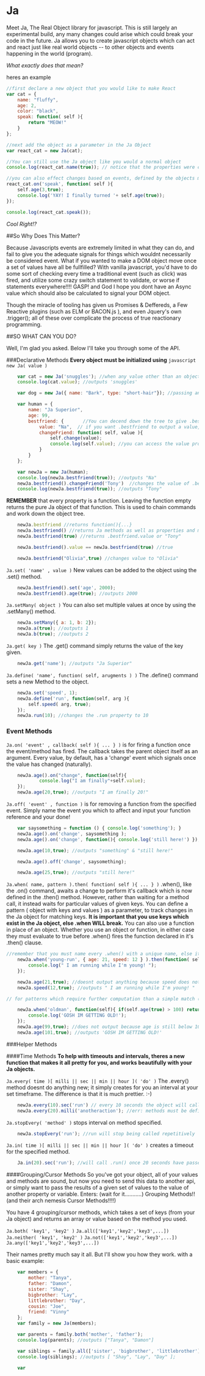 Ja
==
Meet Ja, The Real Object library for javascript. This is still largely an experimental build, any many changes could arise which could break your code in the future. Ja allows you to create javascript objects which can act and react just like real world objects -- to other objects and events happening in the world (program).

*What exactly does that mean?*

heres an example

```javascript
//first declare a new object that you would like to make React
var cat = {
	name: "fluffy",
	age: 2,
	color: "black",
	speak: function( self ){
		return "MEOW!"
	}
};

//next add the object as a parameter in the Ja Object
var react_cat = new Ja(cat);

//You can still use the Ja object like you would a normal object
console.log(react_cat.name(true)); // notice that the properties were converted to functions. passing true returns the value. 

//you can also effect changes based on events, defined by the objects methods
react_cat.on('speak', function( self ){
	self.age(3,true);
	console.log('YAY! I finally turned '+ self.age(true));
});

console.log(react_cat.speak());
```

*Cool Right!?*

##So Why Does This Matter?

Because Javascripts events are extremely limited in what they can do, and fail to give you the adequate signals for things which wouldnt necessarily be considered event. What if you wanted to make a DOM object move once a set of values have all be fullfilled? With vanilla javascript, you'd have to do some sort of checking every time a traditional event (such as click) was fired, and utilize some crazy switch statement to validate, or worse if statements everywhere!!!! GASP! and God I hope you dont have an Async value which should also be calculated to signal your DOM object. 

Though the miracle of tooling has given us Promises & Deffereds, a Few Reactive plugins (such as ELM or BACON.js ), and even Jquery's own .trigger(); all of these over complicate the process of true reactionary programming. 

##SO WHAT CAN YOU DO?

Well, I'm glad you asked. Below I'll take you through some of the API. 


###Declarative Methods
**Every object must be initialized using** ```javascript new Ja( value )```

```javascript
	var cat = new Ja('snuggles'); //when any value other than an object is given, the value is applied to the Ja object itself via the .value property
	console.log(cat.value); //outputs 'snuggles'

	var dog = new Ja({ name: "Bark", type: "short-hair"}); //passing an object applies property values to their rightful keys. 

	var human = {
		name: "Ja Superior",
		age: 99,
		bestfriend: {		//You can decend down the tree to give .bestfriend some properties and methods
			value: "Na",  // if you want .bestfriend to output a value, you must apply a value property, else it will be undefined. 
			changeFriend: function( self, value ){
				self.change(value);
				console.log(self.value); //you can access the value property of the parent directly when inside of a function.
			}
		}
	};

	var newJa = new Ja(human);
	console.log(newJa.bestfriend(true)); //outputs "Na"
	newJa.bestfriend().changeFriend('Tony')  //changes the value of .bestfriend to "Tony"
	console.log(newJa.bestfriend(true)); //outputs "Tony"
```
**REMEMBER** that every property is a function. Leaving the function empty returns the pure Ja object of that function. This is used to chain commands and work down the object tree. 

```javascript
	newJa.bestfriend //returns function(){...}
	newJa.bestfriend() //returns Ja methods as well as properties and methods for .bestfriend
	newJa.bestfriend(true) //returns .bestfriend.value or "Tony"

	newJa.bestfriend().value == newJa.bestfriend(true) //true

	newJa.bestfriend("Olivia",true) //changes value to "Olivia"
```

```Ja.set( 'name' , value )``` New values can be added to the object using the .set() method. 
```javascript
	newJa.bestfriend().set('age', 2000);
	newJa.bestfriend().age(true); //outputs 2000
```

```Ja.setMany( object )``` You can also set multiple values at once by using the .setMany() method. 
```javascript
	newJa.setMany({ a: 1, b: 2});
	newJa.a(true); //outputs 1
	newJa.b(true); //outputs 2
```

```Ja.get( key )``` The .get() command simply returns the value of the key given. 
```javascript
	newJa.get('name'); //outputs "Ja Superior"
```

```Ja.define( 'name', function( self, arugments ) )``` The .define() command sets a new Method to the object. 

```javascript
	newJa.set('speed', 1);
	newJa.define('run', function(self, arg ){
		self.speed( arg, true);
	});
	newJa.run(10); //changes the .run property to 10
```
### Event Methods


```Ja.on( 'event' , callback( self ){ ... } )``` is for firing a function once the event/method has fired. The callback takes the parent object itself as an argument. Every value, by default, has a 'change' event which signals once the value has changed (naturally). 

```javascript
	newJa.age().on("change", function(self){
			console.log("I am finally"+self.value);
	});
	newJa.age(20,true); //outputs "I am finally 20!"
```
```Ja.off( 'event' , function )``` is for removing a function from the specified event. Simply name the event you which to affect and input your function reference and your done!

```javascript
	var saysomething = function () { console.log('something'); }
	newJa.age().on('change', saysomething );
	newJa.age().on('change', function(){ console.log('still here!') });

	newJa.age(10,true); //outputs "something" & "still here!"

	newJa.age().off('change', saysomething);

	newJa.age(25,true); //outputs "still here!"
```

```Ja.when( name, pattern ).then( function( self ){ ... } )``` .when(), like the .on() command, awaits a change to perform it's callback which is now defined in the .then() method. However, rather than waiting for a method call, it instead waits for particular values of given keys. You can define a pattern ( object with keys and values ) as a parameter, to track changes in the Ja object for matching keys. **It is important that you use keys which exist in the Ja object, else .when WILL break.** You can also use a function in place of an object. Whether you use an object or function, in either case they must evaluate to true before .when() fires the function declared in it's .then() clause. 

```javascript
//remember that you must name every .when() with a unique name, else it will get overwritten with the newest value. 
	newJa.when('young-run', { age: 21, speed: 12 } ).then(function( self ){
		console.log(" I am running while I'm young! ");
	});

	newJa.age(21,true); //doesnt output anything because speed does not = 12
	newJa.speed(12,true); //outputs " I am running while I'm young! "

// for patterns which require further computation than a simple match (such as inequalities or multiple function calls), use a function

	newJa.when('oldman', function(self){ if(self.age(true) > 100) return true; return false; }).then(function( self ){
		console.log('GOSH IM GETTING OLD!');
	});
	newJa.age(99,true); //does not output because age is still below 100
	newJa.age(101,true); //outputs 'GOSH IM GETTING OLD!'
``` 

###Helper Methods

####Time Methods
**To help with timeouts and intervals, theres a new function that makes it all pretty for you, and works beautifully with your Ja objects.**

```Ja.every( time )[ milli || sec || min || hour ]( 'do' )``` The .every() method doesnt do anything new; it simply creates for you an interval at your set timeframe. The difference is that it is much prettier. :-)

```javascript
	newJa.every(10).sec('run') // every 10 seconds the object will call the .run() method. 
	newJa.every(20).milli('anotheraction'); //err: methods must be defined before you can use them with the .every() method. 
```
```Ja.stopEvery( 'method' )``` stops interval on method specified. 
```javascript
	newJa.stopEvery('run'); //run will stop being called repetitively
```

```Ja.in( time )[ milli || sec || min || hour ]( 'do' )``` creates a timeout for the specified method. 

```javascript
	Ja.in(20).sec('run'); //will call .run() once 20 seconds have passed. 
```

####Grouping/Cursor Methods
So you've got your object, all of your values and methods are sound, but now you need to send this data to another api, or simply want to pass the results of a given set of values to the value of another property or variable. Enters: (wait for it...........) Grouping Methods!! (and their arch nemesis Cursor Methods!!!!)

You have 4 grouping/cursor methods, which takes a set of keys (from your Ja object) and returns an array or value based on the method you used. 

```Ja.both( 'key1', 'key2' )```
```Ja.all(['key1','key2','key3',...])```
```Ja.neither( 'key1', 'key2' )```
```Ja.not(['key1','key2','key3',...])```
```Ja.any(['key1','key2','key3',...])```

Their names pretty much say it all. But I'll show you how they work. with a basic example:

```javascript
	var members = {
		mother: "Tanya",
		father: "Damon",
		sister: "Shay",
		bigbrother: "Lay",
		littlebrother: "Day",
		cousin: "Joe",
		friend: "Vinny"
	};
	var family = new Ja(members);

	var parents = family.both('mother', 'father');
	console.log(parents); //outputs ["Tanya", "Damon"]

	var siblings = family.all(['sister', 'bigbrother', 'littlebrother']);
	console.log(siblings); //outputs [ "Shay", "Lay", "Day" ];

	var 

```